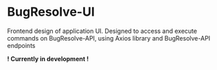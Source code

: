 # BugResolve-UI

Frontend design of application UI.
Designed to access and execute commands on BugResolve-API, using Axios library and BugResolve-API endpoints

**! Currently in development !**
